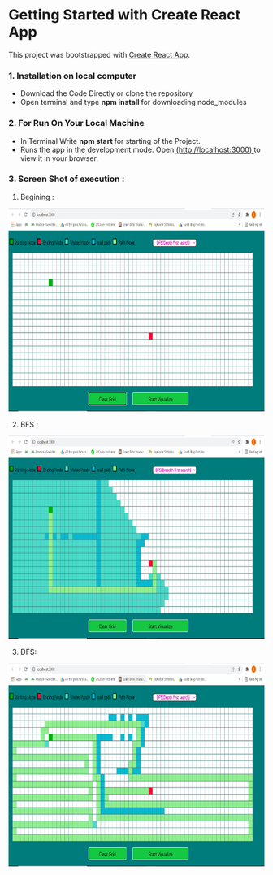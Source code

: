# Getting Started with Create React App

This project was bootstrapped with [Create React App](https://github.com/facebook/create-react-app).

### 1. Installation on local computer
<ul>
 <li>
    Download the Code Directly or clone the repository
 </li>
  
<li>
    Open terminal and type <b> npm install </b> for downloading node_modules
</li>
  
</ul>

### 2. For Run On Your Local Machine
<ul>
  <li>
      In Terminal Write <b> npm start </b> for starting of the Project.
  </li>  
  <li>
     Runs the app in the development mode.
    Open <a href='http://localhost:3000'>(http://localhost:3000) </a> to view it in your browser.
  </li>

</ul>

### 3. Screen Shot of execution :

1) Begining : 

<img alt='Begining of Project'  src="images/begining.PNG" style = "width : 800px ; height : 400px ">

2) BFS : 

<img alt='BFS'  src="images/bfs.PNG" style = "width : 800px ; height : 400px ">

3) DFS:
<img alt='DFS'  src="images/dfs.PNG" style = "width : 800px ; height : 400px ">


